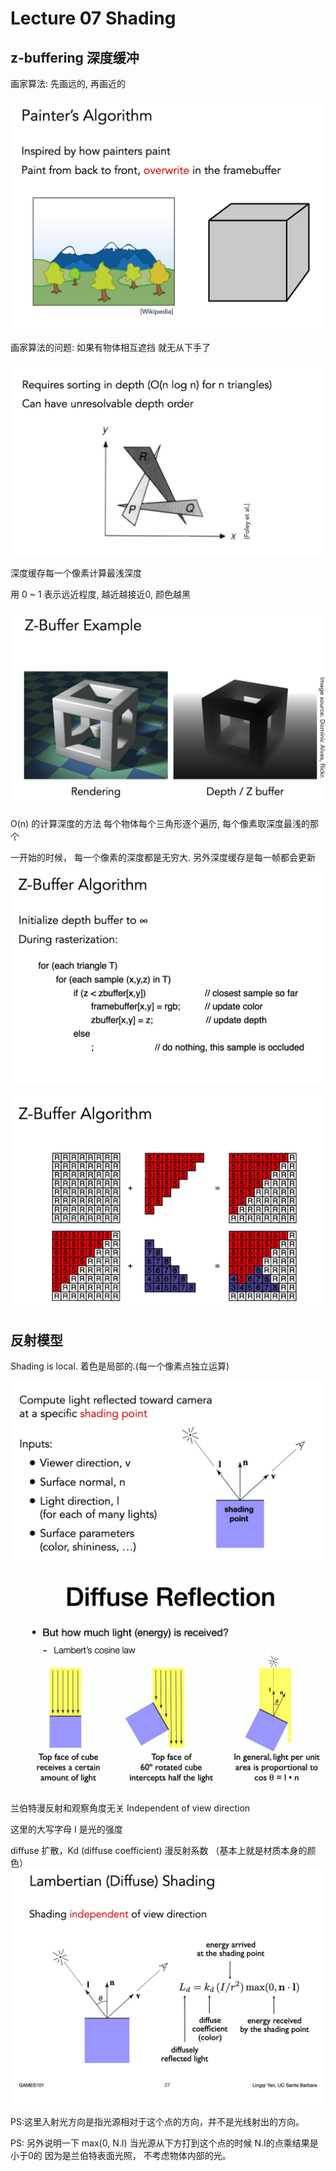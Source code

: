 # Lecture 07 Shading

## z-buffering 深度缓冲

画家算法: 先画远的, 再画近的

![image](https://raw.githubusercontent.com/lumixraku/NotesForGraphics/master/images/painter.jpg)

画家算法的问题:  如果有物体相互遮挡  就无从下手了

![image](https://raw.githubusercontent.com/lumixraku/NotesForGraphics/master/images/painter2.jpg)

深度缓存每一个像素计算最浅深度

用 0 ~ 1 表示远近程度, 越近越接近0,  颜色越黑

![image](https://raw.githubusercontent.com/lumixraku/NotesForGraphics/master/images/zbuffer.jpg)


O(n) 的计算深度的方法  每个物体每个三角形逐个遍历, 每个像素取深度最浅的那个

一开始的时候， 每一个像素的深度都是无穷大. 另外深度缓存是每一帧都会更新

![image](https://raw.githubusercontent.com/lumixraku/NotesForGraphics/master/images/zbuffer2.jpg)

![image](https://raw.githubusercontent.com/lumixraku/NotesForGraphics/master/images/zbuffer1.jpg)

## 反射模型

Shading is local.  着色是局部的.(每一个像素点独立运算)

![image](https://raw.githubusercontent.com/lumixraku/NotesForGraphics/master/images/shading.jpg)

![image](https://raw.githubusercontent.com/lumixraku/NotesForGraphics/master/images/shading2.jpg)

兰伯特漫反射和观察角度无关 Independent of view direction

这里的大写字母 I 是光的强度 

diffuse 扩散，Kd (diffuse coefficient) 漫反射系数  （基本上就是材质本身的颜色）
![image](https://raw.githubusercontent.com/lumixraku/NotesForGraphics/master/images/shading3.jpg)

PS:这里入射光方向是指光源相对于这个点的方向，并不是光线射出的方向。

PS: 另外说明一下 max(0, N.I) 当光源从下方打到这个点的时候 N.I的点乘结果是小于0的  因为是兰伯特表面光照， 不考虑物体内部的光。